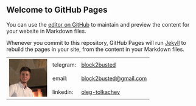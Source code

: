 ## Welcome to GitHub Pages

You can use the [editor on GitHub](https://github.com/block2busted/block2busted.github.io/edit/master/index.md) to maintain and preview the content for your website in Markdown files.

Whenever you commit to this repository, GitHub Pages will run [Jekyll](https://jekyllrb.com/) to rebuild the pages in your site, from the content in your Markdown files.

<table>
                    <tbody>
                    <tr>
                        <td rowSpan="3">
                            <img className="profile-image" src="olegtolkachev.jpeg" alt="Oleg Tolkachev" title="Oleg Tolkachev"/>
                        </td>
                        <td>
                            <span>telegram:</span>
                        </td>
                        <td>
                            <a href="telegram:lex-kar-008">block2busted</a>
                        </td>
                    </tr>
                    <tr>
                        <td>
                            <span>email:</span>
                        </td>
                        <td>
                            <a href="mailto:block2busted@gmail.com">block2busted@gmail.com</a>
                        </td>
                    </tr>
                    <tr>
                        <td>
                            <span>linkedin:</span>
                        </td>
                        <td>
                            <a href="https://www.linkedin.com/in/oleg-tolkachev">oleg-tolkachev</a>
                        </td>
                    </tr>
                    </tbody>
                </table>
